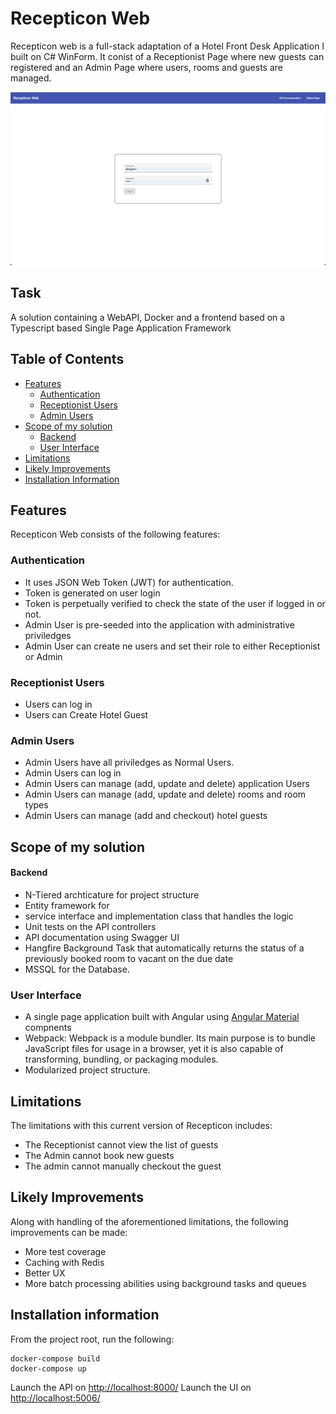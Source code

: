 
# Recepticon Web

Recepticon web is a full-stack adaptation of a Hotel Front Desk Application I built on C# WinForm. It conist of a Receptionist Page where new guests can registered and an Admin Page where users, rooms and guests are managed.

[![Recepticon Landing Page](https://github.com/paulonevrything/recepticon-web/raw/main/landing.png)](https://github.com/paulonevrything/recepticon-web/blob/main/landing.png)

## [](https://github.com/paulonevrything/recepticon-web#task)Task

A solution containing a WebAPI, Docker and a frontend based on a Typescript based Single Page Application Framework

## [](https://github.com/paulonevrything/recepticon-web#table-of-contents)Table of Contents

-   [Features](https://github.com/paulonevrything/recepticon-web#features)
    -   [Authentication](https://github.com/paulonevrything/recepticon-web#authentication)
    -   [Receptionist Users](https://github.com/paulonevrything/recepticon-web#receptionist-users)
    -   [Admin Users](https://github.com/paulonevrything/recepticon-web#admin-users)
-   [Scope of my solution](https://github.com/paulonevrything/recepticon-web#scope-of-my-solution)
    -   [Backend](https://github.com/paulonevrything/recepticon-web#backend)
    -   [User Interface](https://github.com/paulonevrything/recepticon-web#user-interface)
-   [Limitations](https://github.com/paulonevrything/recepticon-web#limitations)
-   [Likely Improvements](https://github.com/paulonevrything/recepticon-web#likely-improvements)
-   [Installation Information](https://github.com/paulonevrything/recepticon-web#installation-information)

## [](https://github.com/paulonevrything/recepticon-web#features)[](https://github.com/paulonevrything/recepticon-web#features)Features

Recepticon Web consists of the following features:

### [](https://github.com/paulonevrything/recepticon-web#authentication)[](https://github.com/paulonevrything/recepticon-web#authentication)Authentication

-   It uses JSON Web Token (JWT) for authentication.
-   Token is generated on user login
-   Token is perpetually verified to check the state of the user if logged in or not.
-   Admin User is pre-seeded into the application with administrative priviledges
-   Admin User can create ne users and set their role to either Receptionist or Admin

### [](https://github.com/paulonevrything/recepticon-web#receptionist-users)[](https://github.com/paulonevrything/recepticon-web#receptionist)Receptionist Users

-   Users can log in
-   Users can Create Hotel Guest

### [](https://github.com/paulonevrything/recepticon-web#admin-users)[](https://github.com/paulonevrything/recepticon-web#admin)Admin Users

-   Admin Users have all priviledges as Normal Users.
-   Admin Users can log in
-   Admin Users can manage (add, update and delete) application Users
-   Admin Users can manage (add, update and delete) rooms and room types
-   Admin Users can manage (add and checkout) hotel guests

## [](https://github.com/paulonevrything/recepticon-web#scope-of-my-solution)[](https://github.com/paulonevrything/recepticon-web#scope)Scope of my solution

#### [](https://github.com/paulonevrything/recepticon-web#backend)[](https://github.com/paulonevrything/recepticon-web#scope-backend)Backend

-   N-Tiered archticature for project structure
-   Entity framework for
-   service interface and implementation class that handles the logic
-   Unit tests on the API controllers
-   API documentation using Swagger UI
-   Hangfire Background Task that automatically returns the status of a previously booked room to vacant on the due date
-   MSSQL for the Database.

### [](https://github.com/paulonevrything/recepticon-web#user-interface)[](https://github.com/paulonevrything/recepticon-web#scope-ui)User Interface

-   A single page application built with Angular using  [Angular Material](https://material.angular.io/)  compnents
-   Webpack: Webpack is a module bundler. Its main purpose is to bundle JavaScript files for usage in a browser, yet it is also capable of transforming, bundling, or packaging modules.
-   Modularized project structure.

## [](https://github.com/paulonevrything/recepticon-web#limitations)[](https://github.com/paulonevrything/recepticon-web#limitations)Limitations

The limitations with this current version of Recepticon includes:

-   The Receptionist cannot view the list of guests
-   The Admin cannot book new guests
-   The admin cannot manually checkout the guest

## [](https://github.com/paulonevrything/recepticon-web#likely-improvements)[](https://github.com/paulonevrything/recepticon-web#improvements)Likely Improvements

Along with handling of the aforementioned limitations, the following improvements can be made:

-   More test coverage
-   Caching with Redis
-   Better UX
-   More batch processing abilities using background tasks and queues

## [](https://github.com/paulonevrything/recepticon-web#installation-information)[](https://github.com/paulonevrything/recepticon-web#installation)Installation information

From the project root, run the following:
```
docker-compose build
docker-compose up
```
Launch the API on [http://localhost:8000/](http://localhost:8000/)
Launch the UI on [http://localhost:5006/](http://localhost:5006/)